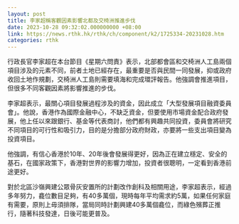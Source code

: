 ```yaml
---
layout: post
title: 李家超稱客觀因素影響北都及交椅洲推進步伐
date: 2023-10-28 09:32:02.000000000 +08:00
link: https://news.rthk.hk/rthk/ch/component/k2/1725334-20231028.htm
categories: rthk
---
```


行政長官李家超在本台節目《星期六問責》表示，北部都會區和交椅洲人工島兩個項目涉及的元素不同，前者土地已經存在，最重要是否與民間一同發展，抑或政府收回土地作規劃，交椅洲人工島則需要填海和完成環評報告。他強調會推進項目，但很多不同客觀因素將影響推進的步伐。

李家超表示，最關心項目發展過程涉及的資金，因此成立「大型發展項目融資委員會」。他說，香港作為國際金融中心，不缺乏資金，但要使用市場資金配合政府發展，他上任以來跟銀行、基金等代表商討，他們都有興趣共同投資，委員會將研究不同項目的可行性和吸引力，目的是分擔部分政府財政，亦要將一些支出項目變為投資項目。

他強調，有信心香港於10年、20年後會發展得更好，因為正在建立穩定、安全的基石，在國家政策下，香港對世界的影響力增加，投資者很聰明，一定看到香港前途更好。

對於北區沙嶺興建公眾骨灰安置所的計劃改作創科及相關用途，李家超表示，經過多年努力，龕位數目足夠，有40多萬個，現時每年平均需求約5萬，如果任何家庭有需要，原則上毋須排隊，當局同時計劃興建40多萬個龕位，而綠色殯葬正推行，隨著科技發達，日後可能更普及。
